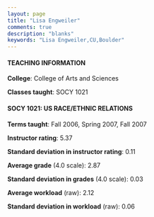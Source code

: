 ```yaml
---
layout: page
title: "Lisa Engweiler" 
comments: true
description: "blanks"
keywords: "Lisa Engweiler,CU,Boulder"
---
```

<head>
<script src="https://ajax.googleapis.com/ajax/libs/jquery/2.1.3/jquery.min.js"></script>
<script src="https://dl.dropboxusercontent.com/s/pc42nxpaw1ea4o9/highcharts.js?dl=0"></script>
<!-- <script src="../assets/js/highcharts.js"></script> -->
<style type="text/css">@font-face {
	font-family: "Bebas Neue";
	src: url(https://www.filehosting.org/file/details/544349/BebasNeue Regular.otf) format("opentype");
	}
	h1.Bebas { 
		font-family: "Bebas Neue", Verdana, Tahoma;
	}
</style>
</head>
	   
#### TEACHING INFORMATION

**College**: College of Arts and Sciences

**Classes taught**: SOCY 1021

#### SOCY 1021: US RACE/ETHNIC RELATIONS

**Terms taught**: Fall 2006, Spring 2007, Fall 2007

**Instructor rating**: 5.37

**Standard deviation in instructor rating**: 0.11

**Average grade** (4.0 scale): 2.87

**Standard deviation in grades** (4.0 scale): 0.03

**Average workload** (raw): 2.12

**Standard deviation in workload** (raw): 0.06


